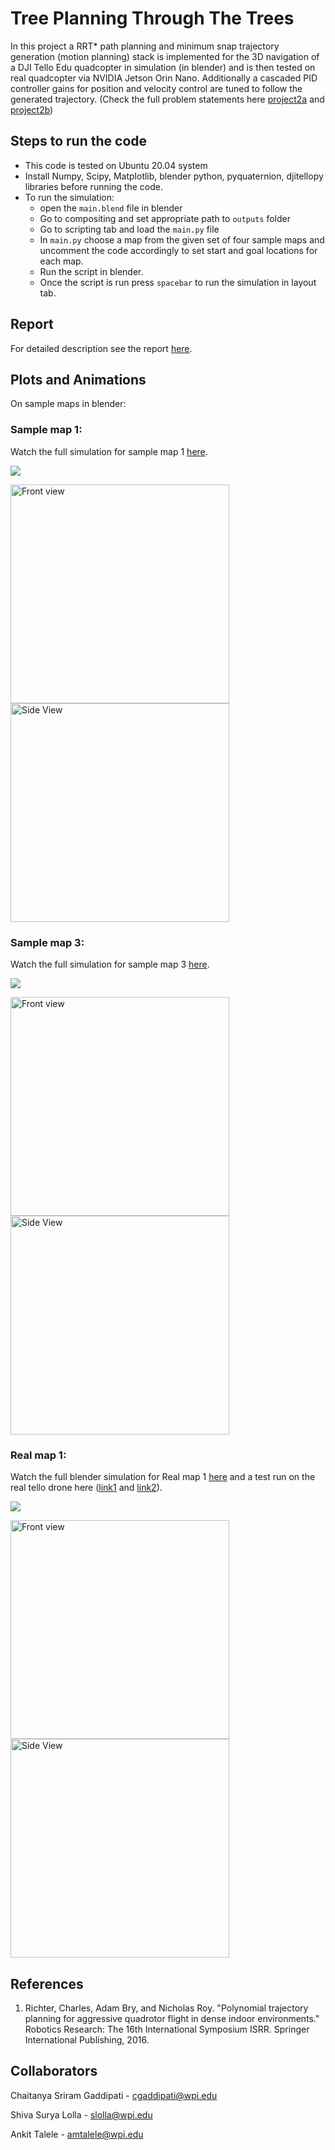 # Tree Planning Through The Trees
In this project a RRT* path planning and minimum snap trajectory generation (motion planning) stack is implemented for the 3D navigation of a DJI Tello Edu quadcopter in simulation (in blender) and is then tested on real quadcopter via NVIDIA Jetson Orin Nano. Additionally a cascaded PID controller gains for position and velocity control are tuned to follow the generated trajectory. 
(Check the full problem statements here [project2a](https://rbe549.github.io/rbe595/fall2023/proj/p2a/) and [project2b](https://rbe549.github.io/rbe595/fall2023/proj/p2b/))
## Steps to run the code
- This code is tested on Ubuntu 20.04 system
- Install Numpy, Scipy, Matplotlib, blender python, pyquaternion, djitellopy libraries before running the code.
- To run the simulation:
	-  open the `main.blend` file in blender
	- Go to compositing and set appropriate path to `outputs` folder
   	- Go to scripting tab and load the `main.py` file
   	- In `main.py` choose a map from the given set of four sample maps and uncomment the code accordingly to set start and goal locations for each map.
   	- Run the script in blender.
   	- Once the script is run press `spacebar` to run the simulation in layout tab.

## Report
For detailed description see the report [here](https://github.com/ankx22/Fly-through-real-trees-/blob/main/Report.pdf).
## Plots and Animations
On sample maps in blender:
### Sample map 1:
Watch the full simulation for sample map 1 [here](https://youtu.be/_bZi1fZofUs).

<p float="middle">
<img src="p2a/media/samplemap1.PNG" />
</p>

<p float="middle">
	<img src="p2a/media/samplemap1_frontview.gif" width="350" height="350" title="Front view"/>
	<img src="p2a/media/samplemap1_sideview.gif" width="350" height="350" title="Side View"/>
</p>

### Sample map 3:
Watch the full simulation for sample map 3 [here](https://youtu.be/z33Q_nKZx80).

<p float="middle">
<img src="p2a/media/samplemap3.PNG" />
</p>

<p float="middle">
	<img src="p2a/media/samplemap3_frontview.gif" width="350" height="350" title="Front view"/> 
	<img src="p2a/media/samplemap3_sideview.gif" width="350" height="350" title="Side View"/>
</p>

### Real map 1:
Watch the full blender simulation for Real map 1 [here](https://youtu.be/L_uQLSAiuyI) and a test run on the real tello drone here ([link1](https://youtu.be/1HOdJ2UzKZM) and [link2](https://youtu.be/9xGu6nxwU6Q)).

<p float="middle">
<img src="p2a/media/realmap1.PNG" />
</p>

<p float="middle">
	<img src="p2a/media/realmap1_frontview.gif" width="350" height="350" title="Front view"/> 
	<img src="p2a/media/realmap1_sideview.gif" width="350" height="350" title="Side View"/>
</p>



## References
1. Richter, Charles, Adam Bry, and Nicholas Roy. "Polynomial trajectory planning for aggressive quadrotor flight in dense indoor environments." Robotics Research: The 16th International Symposium ISRR. Springer International Publishing, 2016.


## Collaborators
Chaitanya Sriram Gaddipati - cgaddipati@wpi.edu

Shiva Surya Lolla - slolla@wpi.edu

Ankit Talele - amtalele@wpi.edu
